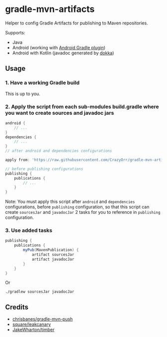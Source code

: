 # gradle-mvn-artifacts
Helper to config Gradle Artifacts for publishing to Maven repositories.

Supports:
- Java
- Android (working with [Android Gradle plugin](https://developer.android.com/studio/releases/gradle-plugin))
- Android with Kotlin (javadoc generated by [dokka](https://github.com/Kotlin/dokka))

## Usage

### 1. Have a working Gradle build
This is up to you.

### 2. Apply the script from each sub-modules build.gradle where you want to create sources and javadoc jars
```gradle
android {
    // ...
}
dependencies {
    // ...
}
// after android and dependencies configurations

apply from: 'https://raw.githubusercontent.com/CrazyOrr/gradle-mvn-artifacts/master/gradle-mvn-artifacts.gradle'

// before publishing configurations
publishing {
    publications {
        // ...
    }
}
```
Note: You must apply this script after `android` and `dependencies` configurations, before `publishing` configuration,
so that this script can create `sourcesJar` and `javadocJar` 2 tasks for you to reference in `publishing` configuration.

### 3. Use added tasks
```gradle
publishing {
    publications {
        myPub(MavenPublication) {
            artifact sourcesJar
            artifact javadocJar
        }
    }
}
```
Or
```
./gradlew sourcesJar javadocJar
```

## Credits
- [chrisbanes/gradle-mvn-push](https://github.com/chrisbanes/gradle-mvn-push)
- [square/leakcanary](https://github.com/square/leakcanary/blob/master/gradle/gradle-mvn-push.gradle)
- [JakeWharton/timber](https://github.com/JakeWharton/timber/blob/master/gradle/gradle-mvn-push.gradle)